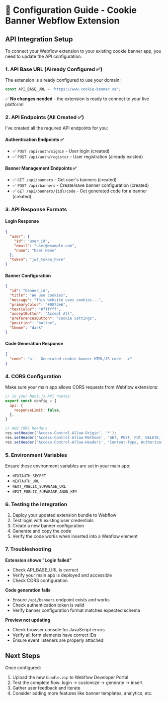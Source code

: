 # 🔧 Configuration Guide - Cookie Banner Webflow Extension

## API Integration Setup

To connect your Webflow extension to your existing cookie banner app, you need to update the API configuration.

### 1. API Base URL (Already Configured ✅)

The extension is already configured to use your domain:
```javascript
const API_BASE_URL = 'https://www.cookie-banner.ca';
```

✅ **No changes needed** - the extension is ready to connect to your live platform!

### 2. API Endpoints (All Created ✅)

I've created all the required API endpoints for you:

#### Authentication Endpoints ✅
- ✅ `POST /api/auth/signin` - User login (created)
- ✅ `POST /api/auth/register` - User registration (already existed)

#### Banner Management Endpoints ✅
- ✅ `GET /api/banners` - Get user's banners (created)
- ✅ `POST /api/banners` - Create/save banner configuration (created)
- ✅ `GET /api/banners/{id}/code` - Get generated code for a banner (created)

### 3. API Response Formats

#### Login Response
```json
{
  "user": {
    "id": "user_id",
    "email": "user@example.com",
    "name": "User Name"
  },
  "token": "jwt_token_here"
}
```

#### Banner Configuration
```json
{
  "id": "banner_id",
  "title": "We use cookies",
  "message": "This website uses cookies...",
  "primaryColor": "#0073e6",
  "textColor": "#ffffff",
  "acceptButton": "Accept All",
  "preferencesButton": "Cookie Settings",
  "position": "bottom",
  "theme": "dark"
}
```

#### Code Generation Response
```json
{
  "code": "<!-- Generated cookie banner HTML/JS code -->"
}
```

### 4. CORS Configuration

Make sure your main app allows CORS requests from Webflow extensions:

```javascript
// In your Next.js API routes
export const config = {
  api: {
    responseLimit: false,
  },
}

// Add CORS headers
res.setHeader('Access-Control-Allow-Origin', '*');
res.setHeader('Access-Control-Allow-Methods', 'GET, POST, PUT, DELETE, OPTIONS');
res.setHeader('Access-Control-Allow-Headers', 'Content-Type, Authorization');
```

### 5. Environment Variables

Ensure these environment variables are set in your main app:
- `NEXTAUTH_SECRET`
- `NEXTAUTH_URL`
- `NEXT_PUBLIC_SUPABASE_URL`
- `NEXT_PUBLIC_SUPABASE_ANON_KEY`

### 6. Testing the Integration

1. Deploy your updated extension bundle to Webflow
2. Test login with existing user credentials
3. Create a new banner configuration
4. Generate and copy the code
5. Verify the code works when inserted into a Webflow element

### 7. Troubleshooting

**Extension shows "Login failed"**
- Check API_BASE_URL is correct
- Verify your main app is deployed and accessible
- Check CORS configuration

**Code generation fails**
- Ensure `/api/banners` endpoint exists and works
- Check authentication token is valid
- Verify banner configuration format matches expected schema

**Preview not updating**
- Check browser console for JavaScript errors
- Verify all form elements have correct IDs
- Ensure event listeners are properly attached

## Next Steps

Once configured:
1. Upload the new `bundle.zip` to Webflow Developer Portal
2. Test the complete flow: login → customize → generate → insert
3. Gather user feedback and iterate
4. Consider adding more features like banner templates, analytics, etc.
